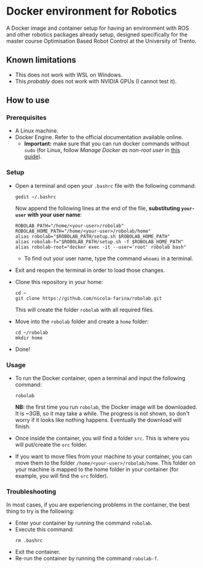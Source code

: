 # Docker environment for Robotics
A Docker image and container setup for having an environment with ROS and other robotics packages already setup, designed specifically for the master course Optimisation Based Robot Control at the University of Trento.

## Known limitations
- This does not work with WSL on Windows.
- This *probably* does not work with NVIDIA GPUs (I cannot test it).

## How to use
### Prerequisites
- A Linux machine.
- Docker Engine. Refer to the official documentation available online.
  - **Important:** make sure that you can run docker commands without `sudo` (for Linux, follow *Manage Docker as non-root user* in [this guide](https://docs.docker.com/engine/install/linux-postinstall/)).
  
### Setup
- Open a terminal and open your `.bashrc` file with the following command:
  ```
  gedit ~/.bashrc
  ```
  Now append the following lines at the end of the file, **substituting `your-user` with your user name**:
  ```
  ROBOLAB_PATH="/home/<your-user>/robolab"
  ROBOLAB_HOME_PATH="/home/<your-user>/robolab/home"
  alias robolab="$ROBOLAB_PATH/setup.sh $ROBOLAB_HOME_PATH"
  alias robolab-f="$ROBOLAB_PATH/setup.sh -f $ROBOLAB_HOME_PATH"
  alias robolab-root="docker exec -it --user='root' robolab bash"
  ```
  - To find out your user name, type the command `whoami` in a terminal.

- Exit and reopen the terminal in order to load those changes.
  
- Clone this repository in your home:
  ```
  cd ~
  git clone https://github.com/nicola-farina/robolab.git
  ```
  This will create the folder `robolab` with all required files.

- Move into the `robolab` folder and create a `home` folder:
  ```
  cd ~/robolab
  mkdir home
  ```
- Done!

### Usage
- To run the Docker container, open a terminal and input the following command:
  ```
  robolab
  ```
  **NB:** the first time you run `robolab`, the Docker image will be downloaded. It is ~3GB, so it may take a while. The progress is not shown, so don't worry if it looks like nothing happens. Eventually the download will finish.
  
- Once inside the container, you will find a folder `src`. This is where you will put/create the `orc` folder.

- If you want to move files from your machine to your container, you can move them to the folder `/home/<your-user>/robolab/home`. This folder on your machine is mapped to the home folder in your container (for example, you will find the `src` folder).

### Troubleshooting
In most cases, if you are experiencing problems in the container, the best thing to try is the following:
- Enter your container by running the command `robolab`.
- Execute this command:
  ```
  rm .bashrc
  ```
- Exit the container.
- Re-run the container by running the command `robolab-f`.
